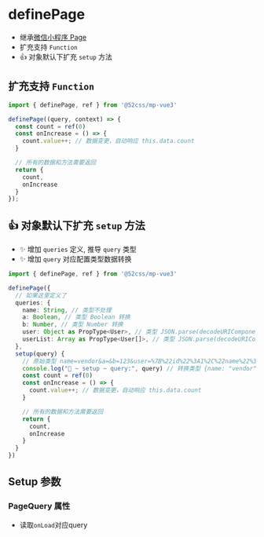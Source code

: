 # definePage

* 继承[微信小程序 Page](https://developers.weixin.qq.com/miniprogram/dev/reference/api/Page.html)
* 扩充支持 `Function`
* 👍 对象默认下扩充 `setup` 方法

## 扩充支持 `Function`

```ts
import { definePage, ref } from '@52css/mp-vue3'

definePage((query, context) => {
  const count = ref(0)
  const onIncrease = () => {
    count.value++; // 数据变更，自动响应 this.data.count
  }

  // 所有的数据和方法需要返回
  return {
    count,
    onIncrease
  }
});
```

## 👍 对象默认下扩充 `setup` 方法

* ✨ 增加 `queries` 定义, 推导 `query` 类型
* ✨ 增加 `query` 对应配置类型数据转换

```ts
import { definePage, ref } from '@52css/mp-vue3'

definePage({
  // 如果这里定义了
  queries: {
    name: String, // 类型不处理
    a: Boolean, // 类型 Boolean 转换
    b: Number, // 类型 Number 转换
    user: Object as PropType<User>, // 类型 JSON.parse(decodeURIComponent(val)) 转换
    userList: Array as PropType<User[]>, // 类型 JSON.parse(decodeURIComponent(val)) 转换
  },
  setup(query) {
    // 原始类型 name=vendor&a=&b=123&user=%7B%22id%22%3A1%2C%22name%22%3A%22%E5%BC%A0%E4%B8%89%22%7D&userList=%5B%7B%22id%22%3A1%2C%22name%22%3A%22%E5%BC%A0%E4%B8%89%22%7D%5D
    console.log("🚀 ~ setup ~ query:", query) // 转换类型 {name: "vendor", a: false, b: 123, user: {id: 1, name: '张三'}, userList: [{id: 1, name: '张三'}]}
    const count = ref(0)
    const onIncrease = () => {
      count.value++; // 数据变更，自动响应 this.data.count
    }

    // 所有的数据和方法需要返回
    return {
      count,
      onIncrease
    }
  }
})
```

## Setup 参数

### PageQuery 属性

* 读取`onLoad`对应query
